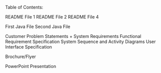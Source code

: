 Table of Contents:

README File 1
README File 2
README File 4

First Java File
Second Java File

Customer Problem Statements + System Requirements
Functional Requirement Specification
System Sequence and Activity Diagrams
User Interface Specification

Brochure/Flyer

PowerPoint Presentation
